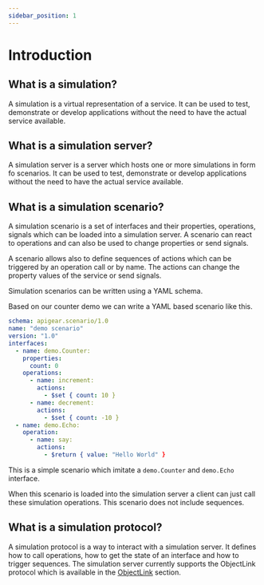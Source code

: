 ```yaml
---
sidebar_position: 1
---
```


# Introduction

## What is a simulation?

A simulation is a virtual representation of a service. It can be used to test, demonstrate or develop applications without the need to have the actual service available.

## What is a simulation server?

A simulation server is a server which hosts one or more simulations in form fo scenarios. It can be used to test, demonstrate or develop applications without the need to have the actual service available.

## What is a simulation scenario?

A simulation scenario is a set of interfaces and their properties, operations, signals which can be loaded into a simulation server. A scenario can react to operations and can also be used to change properties or send signals.

A scenario allows also to define sequences of actions which can be triggered by an operation call or by name. The actions can change the property values of the service or send signals.

Simulation scenarios can be written using a YAML schema.

Based on our counter demo we can write a YAML based scenario like this.

```yaml
schema: apigear.scenario/1.0
name: "demo scenario"
version: "1.0"
interfaces:
  - name: demo.Counter:
    properties:
      count: 0
    operations:
      - name: increment:
        actions:
          - $set { count: 10 }
      - name: decrement:
        actions:
          - $set { count: -10 }
  - name: demo.Echo:
    operation:
      - name: say:
        actions:
          - $return { value: "Hello World" }
```

This is a simple scenario which imitate a `demo.Counter` and `demo.Echo` interface.

When this scenario is loaded into the simulation server a client can just call these simulation operations. This scenario does not include sequences.

## What is a simulation protocol?

A simulation protocol is a way to interact with a simulation server. It defines how to call operations, how to get the state of an interface and how to trigger sequences. The simulation server currently supports the ObjectLink protocol which is available in the [ObjectLink](/docs/advanced/objectlink) section.

